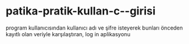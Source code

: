 # patika-pratik-kullan-c--girisi
program kullanıcısından kullanıcı adı ve şifre isteyerek bunları önceden kayıtlı olan veriyle karşılaştıran, log in aplikasyonu 
